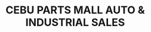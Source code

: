 ---
title: "CEBU PARTS MALL AUTO & INDUSTRIAL SALES"
url: /mandaue/cebu-parts-mall-auto-and-industrial-sales/
shop: car parts
---